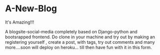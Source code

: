 # A-New-Blog
It's Amazing!!!


A blogsite-social-media completely based on Django-python and bootsrapped frontend.
Do clone in your machine and try out by making an registering yourself , create a post, with tags, try out comments and many more....soon will deploy on heroku...
till then have fun with it in this form.

